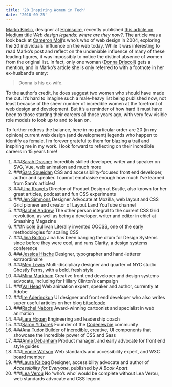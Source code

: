 ```yaml
---
title: '20 Inspiring Women in Tech'
date: '2018-09-25'
---
```


[Marko Bijelic](https://medium.com/@markobijelic), designer at [Hipinspire](https://hipinspire.com), recently published [this article on Medium](https://medium.com/hipinspire/web-design-legends-where-are-they-now-becfa4f481ff) title _Web design legends: where are they now?_. The article was a look back at [Cameron Moll](https://cameronmoll.carrd.co/)’s who’s who of web design in 2004, exploring the 20 individuals’ influence on the web today. While it was interesting to read Marko’s post and reflect on the undeniable influence of many of these leading figures, it was impossibly to notice the distinct absence of women from the original list. In fact, only one woman ([Donna Driscoll](https://twitter.com/dahnahdee)) gets a mention, and in Marko’s article she is only referred to with a footnote in her ex-husband’s entry:

> Donna is his ex-wife.

To the author’s credit, he does suggest two women who should have made the cut. It’s hard to imagine such a male-heavy list being published now, not least because of the sheer number of incredible women at the forefront of web design and development. But it’s a reminder of how hard it must have been to those starting their careers all those years ago, with very few visible role models to look up to and to lean on.

To further redress the balance, here in no particular order are 20 (in my opinion) current web design (and development) legends who happen to identify as female. I’m forever grateful to them for blazing a trail and inspiring me in my work. I look forward to reflecting on their incredible careers in 15 years time!

1. ###[Sarah Drasner](https://sarahdrasnerdesign.com/)
   Incredibly skilled developer, writer and speaker on SVG, Vue, web animation and much more
2. ###[Sara Soueidan](https://www.sarasoueidan.com/)
   CSS and accessibility-focused front end developer, author and speaker. I cannot emphasise enough how much I’ve learned from Sara’s articles!
3. ###[Una Kravets](https://una.im/)
   Director of Product Design at Bustle, also known for her great articles, podcast and fun CSS experiments
4. ###[Jen Simmons](http://jensimmons.com/)
   Designer Advocate at Mozilla, web layout and CSS Grid pioneer and creator of Layout Land YouTube channel
5. ###[Rachel Andrew](https://rachelandrew.co.uk/)
   The other person integral to the current CSS Grid revolution, as well as being a developer, writer and editor in chief at Smashing Magazine
6. ###[Nicole Sullivan](https://twitter.com/stubbornella)
   Literally invented OOCSS, one of the early methodologies for scaling CSS
7. ###[Jina Bolton](https://www.sushiandrobots.com/)
   Jina has been banging the drum for Design Systems since before they were cool, and runs Clarity, a design systems conference
8. ###[Jessica Hische](http://jessicahische.is/)
   Designer, typographer and hand-letterer extraordinaire
9. ###[Meg Lewis](http://darngood.co)
   Multi-discipliary designer and quarter of NYC studio Ghostly Ferns, with a bold, fresh style
10. ###[Mina Markham](http://mina.codes)
    Creative front end developer and design systems advocate, including for Hillary Clinton’s campaign
11. ###[Val Head](https://valhead.com/)
    Web animation expert, speaker and author, currently at Adobe
12. ###[Ire Aderinokun](https://ireaderinokun.com/)
    UI designer and front end developer who also writes super useful articles on her blog [bitsofcode](https://bitsofco.de/)
13. ###[Rachel Nabors](http://rachelnabors.com/)
    Award-winning cartoonist and specialist in web animation
14. ###[Lara Hogan](https://larahogan.me/)
    Engineering and leadership coach
15. ###[Saron Yitbarek](https://twitter.com/saronyitbarek)
    Founder of the [Codenewbie](https://www.codenewbie.org/) community
16. ###[Ana Tudor](https://twitter.com/anatudor)
    Builder of incredible, creative, UI components that showcase the incredible power of CSS and Sass
17. ###[Anna Debanham](https://www.maban.co.uk/)
    Product manager, and early advocate for front end style guides
18. ###[Leonie Watson](https://tink.uk/)
    Web standards and accessibility expert, and W3C board member
19. ###[Laura Kalbag](https://laurakalbag.com/)
    Designer, accessibility advocate and author of _Accessibility for Everyone_, published by _A Book Apart_.
20. ###[Lea Verou](http://lea.verou.me/)
    No ‘who’s who’ would be complete without Lea Verou, web standards advocate and CSS legend
